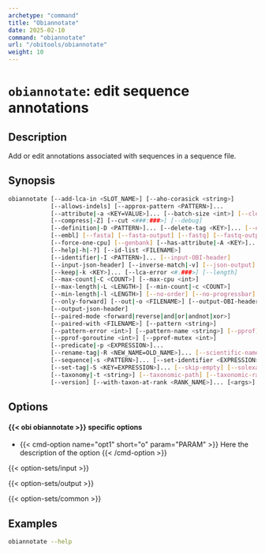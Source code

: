 ```yaml
---
archetype: "command"
title: "Obiannotate"
date: 2025-02-10
command: "obiannotate"
url: "/obitools/obiannotate"
weight: 10
---
```


# `obiannotate`: edit sequence annotations

## Description 

Add or edit annotations associated with sequences in a sequence file.

## Synopsis

```bash
obiannotate [--add-lca-in <SLOT_NAME>] [--aho-corasick <string>]
            [--allows-indels] [--approx-pattern <PATTERN>]...
            [--attribute|-a <KEY=VALUE>]... [--batch-size <int>] [--clear]
            [--compress|-Z] [--cut <###:###>] [--debug]
            [--definition|-D <PATTERN>]... [--delete-tag <KEY>]... [--ecopcr]
            [--embl] [--fasta] [--fasta-output] [--fastq] [--fastq-output]
            [--force-one-cpu] [--genbank] [--has-attribute|-A <KEY>]...
            [--help|-h|-?] [--id-list <FILENAME>]
            [--identifier|-I <PATTERN>]... [--input-OBI-header]
            [--input-json-header] [--inverse-match|-v] [--json-output]
            [--keep|-k <KEY>]... [--lca-error <#.###>] [--length]
            [--max-count|-C <COUNT>] [--max-cpu <int>]
            [--max-length|-L <LENGTH>] [--min-count|-c <COUNT>]
            [--min-length|-l <LENGTH>] [--no-order] [--no-progressbar]
            [--only-forward] [--out|-o <FILENAME>] [--output-OBI-header|-O]
            [--output-json-header]
            [--paired-mode <forward|reverse|and|or|andnot|xor>]
            [--paired-with <FILENAME>] [--pattern <string>]
            [--pattern-error <int>] [--pattern-name <string>] [--pprof]
            [--pprof-goroutine <int>] [--pprof-mutex <int>]
            [--predicate|-p <EXPRESSION>]...
            [--rename-tag|-R <NEW_NAME=OLD_NAME>]... [--scientific-name]
            [--sequence|-s <PATTERN>]... [--set-identifier <EXPRESSION>]
            [--set-tag|-S <KEY=EXPRESSION>]... [--skip-empty] [--solexa]
            [--taxonomy|-t <string>] [--taxonomic-path] [--taxonomic-rank]
            [--version] [--with-taxon-at-rank <RANK_NAME>]... [<args>]
```

## Options

#### {{< obi obiannotate >}} specific options

- {{< cmd-option name="opt1" short="o" param="PARAM" >}}
  Here the description of the option
  {{< /cmd-option >}}

{{< option-sets/input >}}

{{< option-sets/output >}}

{{< option-sets/common >}}

## Examples

```bash
obiannotate --help
```

